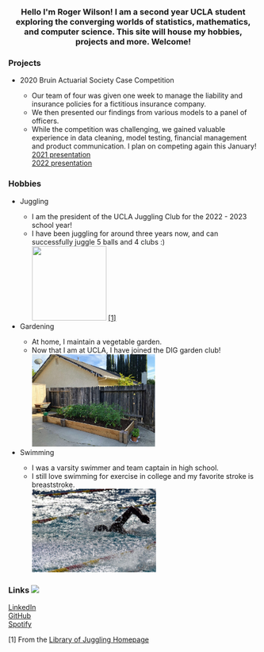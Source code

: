 <h3> <strong> <p align = "center"> Hello I'm Roger Wilson! I am a second year UCLA student exploring the converging worlds of statistics, mathematics, and computer science. This site will house my hobbies, projects and more. Welcome! </p> </strong> </h3>

<h3> <strong> Projects </strong> </h3>
<ul>
  <li> 2020 Bruin Actuarial Society Case Competition </li>
    <ul style="list-style-type:circle;">
      <li> Our team of four was given one week to manage the liability and insurance policies for a fictitious insurance company. </li>
      <li> We then presented our findings from various models to a panel of officers. </li>
      <li> While the competition was challenging, we gained valuable experience in data cleaning, model testing, financial management and product communication. I plan on competing again this January! <br> <a href="2020bascomp.pdf">2021 presentation</a> <br> <a href="2022_Team_16_Slides.pdf">2022 presentation</a> </li>
  </ul>
</ul>

<h3> <strong> Hobbies </strong> </h3>
<ul>
  <li> Juggling </li>
   <ul style="list-style-type:circle;">
      <li> I am the president of the UCLA Juggling Club for the 2022 - 2023 school year! </li>
      <li> I have been juggling for around three years now, and can successfully juggle 5 balls and 4 clubs :) <br> <img src = "https://libraryofjuggling.com/JugglingGifs/5balltricks/fiveballcascade.gif" width = "150" height = "150"/> <a href="#footnote-1">[1]</a> </li>
   </ul>
   <li> Gardening </li>
   <ul style="list-style-type:;">
      <li> At home, I maintain a vegetable garden. </li>
      <li> Now that I am at UCLA, I have joined the DIG garden club! <br> <img src = "garden.jpg" width = "248" /> </li>
   </ul>
  <li> Swimming </li>
    <ul style="list-style-type:circle;">
      <li> I was a varsity swimmer and team captain in high school. </li>
      <li> I still love swimming for exercise in college and my favorite stroke is breaststroke. <br> <img src = "swim.jpg" width = "250" /> </li>
  </ul>
</ul>
   
<h3> <strong> Links </strong> <img src = "https://www.pngitem.com/pimgs/m/214-2149012_concept-art-ocarina-of-time-link-hd-png.png" width = "35" /> </h3>
<a href="https://www.linkedin.com/in/roger-wilson-679225223/">LinkedIn</a> <br>
<a href="https://github.com/rswilson-32">GitHub</a> <br>
<a href="https://open.spotify.com/user/4zli6lmw3kzxws2z0uibyhbur?si=B4KmzxcXQA-Lj0HgpWuAAw">Spotify</a>


<p id="footnote-1">[1] From the <a href="https://libraryofjuggling.com/">Library of Juggling Homepage </a> </p>
